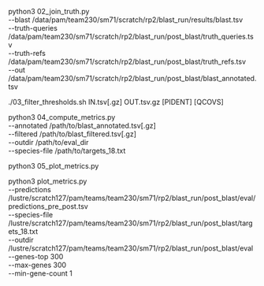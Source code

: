 python3 02_join_truth.py \
  --blast /data/pam/team230/sm71/scratch/rp2/blast_run/results/blast.tsv \
  --truth-queries /data/pam/team230/sm71/scratch/rp2/blast_run/post_blast/truth_queries.tsv \
  --truth-refs /data/pam/team230/sm71/scratch/rp2/blast_run/post_blast/truth_refs.tsv \
  --out /data/pam/team230/sm71/scratch/rp2/blast_run/post_blast/blast_annotated.tsv


./03_filter_thresholds.sh IN.tsv[.gz] OUT.tsv.gz [PIDENT] [QCOVS]

python3 04_compute_metrics.py \
  --annotated /path/to/blast_annotated.tsv[.gz] \
  --filtered  /path/to/blast_filtered.tsv[.gz] \
  --outdir    /path/to/eval_dir \
  --species-file /path/to/targets_18.txt


python3 05_plot_metrics.py

python3 plot_metrics.py \
  --predictions /lustre/scratch127/pam/teams/team230/sm71/rp2/blast_run/post_blast/eval/predictions_pre_post.tsv \
  --species-file /lustre/scratch127/pam/teams/team230/sm71/rp2/blast_run/post_blast/targets_18.txt \
  --outdir /lustre/scratch127/pam/teams/team230/sm71/rp2/blast_run/post_blast/eval \
  --genes-top 300 \
  --max-genes 300 \
  --min-gene-count 1
